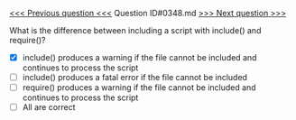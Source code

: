 [<<< Previous question <<<](0347.md)  Question ID#0348.md  [>>> Next question >>>](0349.md) 

What is the difference between including a script with include() and require()?

- [x] include() produces a warning if the file cannot be included and continues to process the script
- [ ] include() produces a fatal error if the file cannot be included
- [ ] require() produces a warning if the file cannot be included and continues to process the script
- [ ] All are correct
